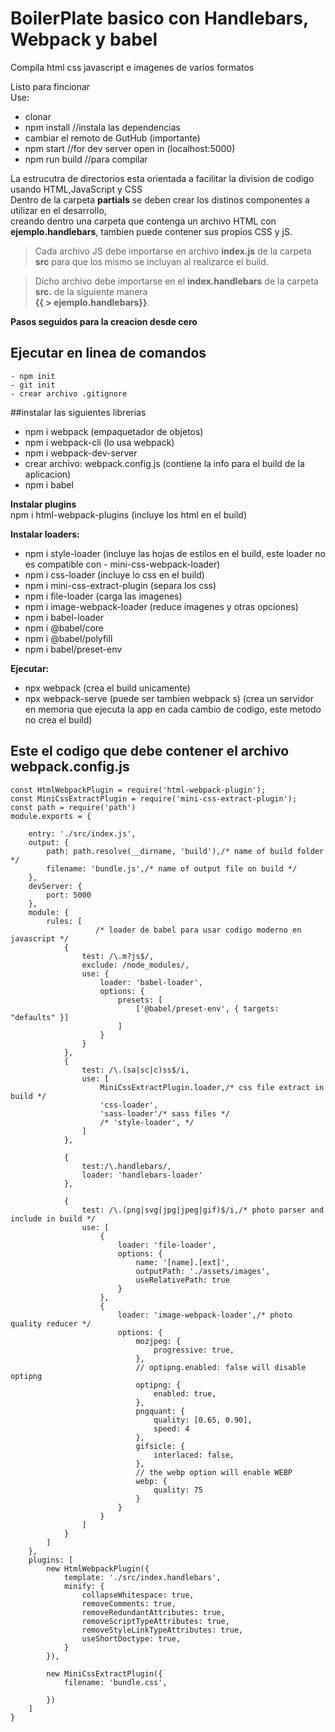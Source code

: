 # BoilerPlate basico con Handlebars, Webpack y babel
Compila html css javascript e imagenes de varios formatos  

Listo para fincionar  
Use:
- clonar
- npm install //instala las dependencias
- cambiar el remoto de GutHub (importante)
- npm start //for dev server open in (localhost:5000)
- npm run build //para compilar

La estrucutra de directorios esta orientada a facilitar la division de codigo usando HTML,JavaScript y CSS  
Dentro de la carpeta **partials** se deben crear los distinos componentes a utilizar en el desarrollo,  
creando dentro una carpeta que contenga un archivo HTML con **ejemplo.handlebars**, tambien puede contener sus propios CSS y jS. 

> Cada archivo JS debe importarse en archivo **index.js** de la carpeta **src** para que los mismo se incluyan al realizarce el build.   

> Dicho archivo debe importarse en el **index.handlebars** de la carpeta **src.** de la siguiente manera  
**{{ > ejemplo.handlebars}}**. 

**Pasos seguidos para la creacion desde cero**  

## Ejecutar en linea de comandos  
```
- npm init
- git init
- crear archivo .gitignore
```
##instalar las siguientes librerias
- npm i webpack (empaquetador de objetos)
- npm i webpack-cli (lo usa webpack)
- npm i webpack-dev-server
- crear archivo: webpack.config.js (contiene la info para el build de la aplicacion)
- npm i babel

**Instalar plugins**  
npm i html-webpack-plugins (incluye los html en el build)

**Instalar loaders:** 
- npm i style-loader (incluye las hojas de estilos en el build, este loader no es compatible con - mini-css-webpack-loader)
- npm i css-loader (incluye lo css en el build)
- npm i mini-css-extract-plugin (separa los css)
- npm i file-loader (carga las imagenes)
- npm i image-webpack-loader (reduce imagenes y otras opciones)
- npm i babel-loader
- npm i @babel/core
- npm i @babel/polyfill
- npm i babel/preset-env

**Ejecutar:**  
- npx webpack (crea el build unicamente)  
- npx webpack-serve (puede ser tambien webpack s) (crea un servidor en memoria que ejecuta la app en cada cambio de codigo, este metodo no crea el build)  

## **Este el codigo que debe contener el archivo webpack.config.js**
```
const HtmlWebpackPlugin = require('html-webpack-plugin');
const MiniCssExtractPlugin = require('mini-css-extract-plugin');
const path = require('path')
module.exports = {

    entry: './src/index.js',
    output: {
        path: path.resolve(__dirname, 'build'),/* name of build folder */
        filename: 'bundle.js',/* name of output file on build */
    },
    devServer: {
        port: 5000
    },
    module: {
        rules: [
                   /* loader de babel para usar codigo moderno en javascript */
            {
                test: /\.m?js$/,
                exclude: /node_modules/,
                use: {
                    loader: 'babel-loader',
                    options: {
                        presets: [
                            ['@babel/preset-env', { targets: "defaults" }]
                        ]
                    }
                }
            },
            {
                test: /\.(sa|sc|c)ss$/i,
                use: [
                    MiniCssExtractPlugin.loader,/* css file extract in build */
                    'css-loader',
                    'sass-loader'/* sass files */
                    /* 'style-loader', */
                ]
            },

            {
                test:/\.handlebars/,
                loader: 'handlebars-loader'
            },

            {
                test: /\.(png|svg|jpg|jpeg|gif)$/i,/* photo parser and include in build */
                use: [
                    {
                        loader: 'file-loader',
                        options: {
                            name: '[name].[ext]',
                            outputPath: './assets/images',
                            useRelativePath: true
                        }
                    },
                    {
                        loader: 'image-webpack-loader',/* photo quality reducer */
                        options: {
                            mozjpeg: {
                                progressive: true,
                            },
                            // optipng.enabled: false will disable optipng
                            optipng: {
                                enabled: true,
                            },
                            pngquant: {
                                quality: [0.65, 0.90],
                                speed: 4
                            },
                            gifsicle: {
                                interlaced: false,
                            },
                            // the webp option will enable WEBP
                            webp: {
                                quality: 75
                            }
                        }
                    }
                ]
            }
        ]
    },
    plugins: [
        new HtmlWebpackPlugin({
            template: './src/index.handlebars',
            minify: {
                collapseWhitespace: true,
                removeComments: true,
                removeRedundantAttributes: true,
                removeScriptTypeAttributes: true,
                removeStyleLinkTypeAttributes: true,
                useShortDoctype: true,
            }
        }),

        new MiniCssExtractPlugin({
            filename: 'bundle.css',

        })
    ]
}
```

